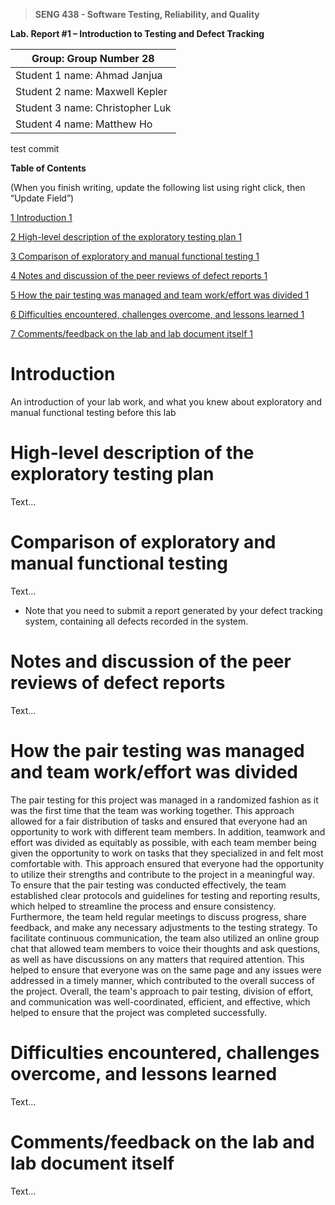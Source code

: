 >   **SENG 438 - Software Testing, Reliability, and Quality**

**Lab. Report \#1 – Introduction to Testing and Defect Tracking**

| Group: Group Number   28  |
|-----------------|
| Student 1 name:   Ahmad Janjua        |   
| Student 2 name:   Maxwell Kepler      |   
| Student 3 name:   Christopher Luk     |   
| Student 4 name:   Matthew Ho          |  
test commit


**Table of Contents**

(When you finish writing, update the following list using right click, then
“Update Field”)

[1 Introduction	1](#_Toc439194677)

[2 High-level description of the exploratory testing plan	1](#_Toc439194678)

[3 Comparison of exploratory and manual functional testing	1](#_Toc439194679)

[4 Notes and discussion of the peer reviews of defect reports	1](#_Toc439194680)

[5 How the pair testing was managed and team work/effort was
divided	1](#_Toc439194681)

[6 Difficulties encountered, challenges overcome, and lessons
learned	1](#_Toc439194682)

[7 Comments/feedback on the lab and lab document itself	1](#_Toc439194683)

# Introduction

An introduction of your lab work, and what you knew about exploratory and manual
functional testing before this lab

# High-level description of the exploratory testing plan

Text…

# Comparison of exploratory and manual functional testing

Text…

-   Note that you need to submit a report generated by your defect tracking
    system, containing all defects recorded in the system.

# Notes and discussion of the peer reviews of defect reports

Text…

# How the pair testing was managed and team work/effort was divided 

The pair testing for this project was managed in a randomized fashion as it was the first time that the team was working together. This approach allowed for a fair distribution of tasks and ensured that everyone had an opportunity to work with different team members. In addition, teamwork and effort was divided as equitably as possible, with each team member being given the opportunity to work on tasks that they specialized in and felt most comfortable with. This approach ensured that everyone had the opportunity to utilize their strengths and contribute to the project in a meaningful way. To ensure that the pair testing was conducted effectively, the team established clear protocols and guidelines for testing and reporting results, which helped to streamline the process and ensure consistency. Furthermore, the team held regular meetings to discuss progress, share feedback, and make any necessary adjustments to the testing strategy. To facilitate continuous communication, the team also utilized an online group chat that allowed team members to voice their thoughts and ask questions, as well as have discussions on any matters that required attention. This helped to ensure that everyone was on the same page and any issues were addressed in a timely manner, which contributed to the overall success of the project. Overall, the team's approach to pair testing, division of effort, and communication was well-coordinated, efficient, and effective, which helped to ensure that the project was completed successfully.

# Difficulties encountered, challenges overcome, and lessons learned

Text…

# Comments/feedback on the lab and lab document itself

Text…
